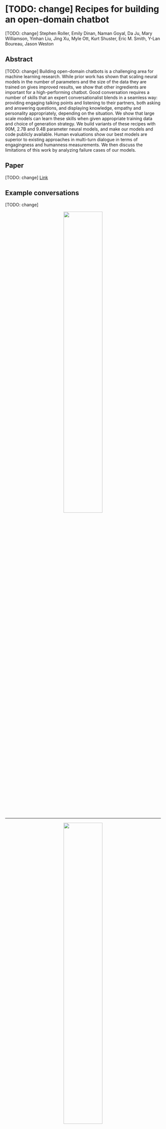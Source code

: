 # [TODO: change] Recipes for building an open-domain chatbot

[TODO: change] Stephen Roller, Emily Dinan, Naman Goyal, Da Ju, Mary Williamson, Yinhan Liu, Jing Xu, Myle Ott, Kurt Shuster, Eric M. Smith, Y-Lan Boureau, Jason Weston

## Abstract

[TODO: change] Building open-domain chatbots is a challenging area for machine learning research.  While prior work has shown that scaling neural models in the number of parameters and the size of the data they are trained on gives improved results, we show that other ingredients are important for a high-performing chatbot.
Good conversation requires a number of skills that an expert conversationalist blends in a seamless way: providing engaging talking points and listening to their partners, both asking and answering questions, and displaying knowledge, empathy and personality appropriately, depending on the situation.
We show that large scale models can learn these skills when given appropriate training data and choice of generation strategy. We build variants of these recipes with 90M, 2.7B and 9.4B parameter neural models, and make our models and code publicly available. Human evaluations show our best models are superior to existing approaches in  multi-turn dialogue in terms of engagingness and humanness measurements. We then discuss the limitations of this work by analyzing failure cases of our models.

## Paper

[TODO: change] [Link](https://arxiv.org/abs/2004.13637)

## Example conversations

[TODO: change] <p align="center"><img width="50%" src="steve_jobs.png" /></p>
<hr />
<p align="center"><img width="50%" src="funguy.png" /></p>

## Training and safety

{{{TODO: say see here for details on training + safety, and give link}}}

## Citation

If you use the models in your own work, please cite with the following BibTex entry:

[[[TODO: change]]]
```
@inproceedings{roller2020recipes,
  author={Stephen Roller, Emily Dinan, Naman Goyal, Da Ju, Mary Williamson, Yinhan Liu, Jing Xu, Myle Ott, Kurt Shuster, Eric M. Smith, Y-Lan Boureau, Jason Weston},
  title={Recipes for building an open-domain chatbot},
  journal={arXiv preprint arXiv:2004.13637},
  year={2020},
}
```
